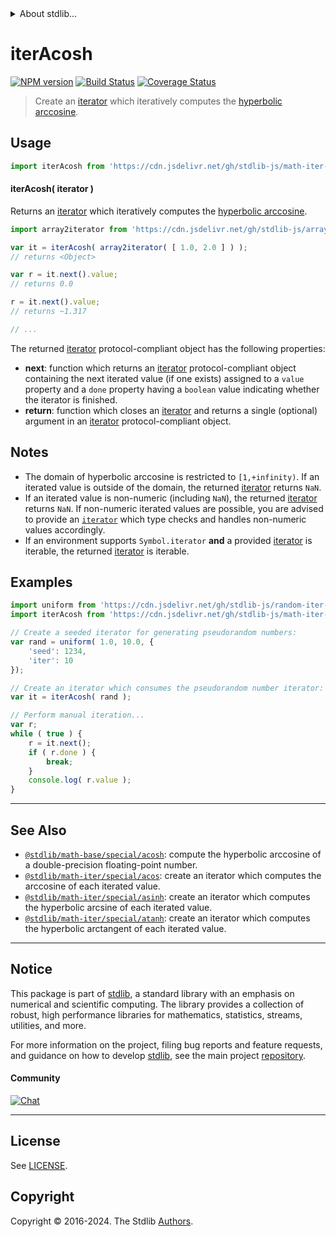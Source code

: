 <!--

@license Apache-2.0

Copyright (c) 2020 The Stdlib Authors.

Licensed under the Apache License, Version 2.0 (the "License");
you may not use this file except in compliance with the License.
You may obtain a copy of the License at

   http://www.apache.org/licenses/LICENSE-2.0

Unless required by applicable law or agreed to in writing, software
distributed under the License is distributed on an "AS IS" BASIS,
WITHOUT WARRANTIES OR CONDITIONS OF ANY KIND, either express or implied.
See the License for the specific language governing permissions and
limitations under the License.

-->


<details>
  <summary>
    About stdlib...
  </summary>
  <p>We believe in a future in which the web is a preferred environment for numerical computation. To help realize this future, we've built stdlib. stdlib is a standard library, with an emphasis on numerical and scientific computation, written in JavaScript (and C) for execution in browsers and in Node.js.</p>
  <p>The library is fully decomposable, being architected in such a way that you can swap out and mix and match APIs and functionality to cater to your exact preferences and use cases.</p>
  <p>When you use stdlib, you can be absolutely certain that you are using the most thorough, rigorous, well-written, studied, documented, tested, measured, and high-quality code out there.</p>
  <p>To join us in bringing numerical computing to the web, get started by checking us out on <a href="https://github.com/stdlib-js/stdlib">GitHub</a>, and please consider <a href="https://opencollective.com/stdlib">financially supporting stdlib</a>. We greatly appreciate your continued support!</p>
</details>

# iterAcosh

[![NPM version][npm-image]][npm-url] [![Build Status][test-image]][test-url] [![Coverage Status][coverage-image]][coverage-url] <!-- [![dependencies][dependencies-image]][dependencies-url] -->

> Create an [iterator][mdn-iterator-protocol] which iteratively computes the [hyperbolic arccosine][@stdlib/math/base/special/acosh].

<!-- Section to include introductory text. Make sure to keep an empty line after the intro `section` element and another before the `/section` close. -->

<section class="intro">

</section>

<!-- /.intro -->

<!-- Package usage documentation. -->



<section class="usage">

## Usage

```javascript
import iterAcosh from 'https://cdn.jsdelivr.net/gh/stdlib-js/math-iter-special-acosh@deno/mod.js';
```

#### iterAcosh( iterator )

Returns an [iterator][mdn-iterator-protocol] which iteratively computes the [hyperbolic arccosine][@stdlib/math/base/special/acosh].

```javascript
import array2iterator from 'https://cdn.jsdelivr.net/gh/stdlib-js/array-to-iterator@deno/mod.js';

var it = iterAcosh( array2iterator( [ 1.0, 2.0 ] ) );
// returns <Object>

var r = it.next().value;
// returns 0.0

r = it.next().value;
// returns ~1.317

// ...
```

The returned [iterator][mdn-iterator-protocol] protocol-compliant object has the following properties:

-   **next**: function which returns an [iterator][mdn-iterator-protocol] protocol-compliant object containing the next iterated value (if one exists) assigned to a `value` property and a `done` property having a `boolean` value indicating whether the iterator is finished.
-   **return**: function which closes an [iterator][mdn-iterator-protocol] and returns a single (optional) argument in an [iterator][mdn-iterator-protocol] protocol-compliant object.

</section>

<!-- /.usage -->

<!-- Package usage notes. Make sure to keep an empty line after the `section` element and another before the `/section` close. -->

<section class="notes">

## Notes

-   The domain of hyperbolic arccosine is restricted to `[1,+infinity)`. If an iterated value is outside of the domain, the returned [iterator][mdn-iterator-protocol] returns `NaN`.
-   If an iterated value is non-numeric (including `NaN`), the returned [iterator][mdn-iterator-protocol] returns `NaN`. If non-numeric iterated values are possible, you are advised to provide an [`iterator`][mdn-iterator-protocol] which type checks and handles non-numeric values accordingly.
-   If an environment supports `Symbol.iterator` **and** a provided [iterator][mdn-iterator-protocol] is iterable, the returned [iterator][mdn-iterator-protocol] is iterable.

</section>

<!-- /.notes -->

<!-- Package usage examples. -->

<section class="examples">

## Examples

<!-- eslint no-undef: "error" -->

```javascript
import uniform from 'https://cdn.jsdelivr.net/gh/stdlib-js/random-iter-uniform@deno/mod.js';
import iterAcosh from 'https://cdn.jsdelivr.net/gh/stdlib-js/math-iter-special-acosh@deno/mod.js';

// Create a seeded iterator for generating pseudorandom numbers:
var rand = uniform( 1.0, 10.0, {
    'seed': 1234,
    'iter': 10
});

// Create an iterator which consumes the pseudorandom number iterator:
var it = iterAcosh( rand );

// Perform manual iteration...
var r;
while ( true ) {
    r = it.next();
    if ( r.done ) {
        break;
    }
    console.log( r.value );
}
```

</section>

<!-- /.examples -->

<!-- Section to include cited references. If references are included, add a horizontal rule *before* the section. Make sure to keep an empty line after the `section` element and another before the `/section` close. -->

<section class="references">

</section>

<!-- /.references -->

<!-- Section for related `stdlib` packages. Do not manually edit this section, as it is automatically populated. -->

<section class="related">

* * *

## See Also

-   <span class="package-name">[`@stdlib/math-base/special/acosh`][@stdlib/math/base/special/acosh]</span><span class="delimiter">: </span><span class="description">compute the hyperbolic arccosine of a double-precision floating-point number.</span>
-   <span class="package-name">[`@stdlib/math-iter/special/acos`][@stdlib/math/iter/special/acos]</span><span class="delimiter">: </span><span class="description">create an iterator which computes the arccosine of each iterated value.</span>
-   <span class="package-name">[`@stdlib/math-iter/special/asinh`][@stdlib/math/iter/special/asinh]</span><span class="delimiter">: </span><span class="description">create an iterator which computes the hyperbolic arcsine of each iterated value.</span>
-   <span class="package-name">[`@stdlib/math-iter/special/atanh`][@stdlib/math/iter/special/atanh]</span><span class="delimiter">: </span><span class="description">create an iterator which computes the hyperbolic arctangent of each iterated value.</span>

</section>

<!-- /.related -->

<!-- Section for all links. Make sure to keep an empty line after the `section` element and another before the `/section` close. -->


<section class="main-repo" >

* * *

## Notice

This package is part of [stdlib][stdlib], a standard library with an emphasis on numerical and scientific computing. The library provides a collection of robust, high performance libraries for mathematics, statistics, streams, utilities, and more.

For more information on the project, filing bug reports and feature requests, and guidance on how to develop [stdlib][stdlib], see the main project [repository][stdlib].

#### Community

[![Chat][chat-image]][chat-url]

---

## License

See [LICENSE][stdlib-license].


## Copyright

Copyright &copy; 2016-2024. The Stdlib [Authors][stdlib-authors].

</section>

<!-- /.stdlib -->

<!-- Section for all links. Make sure to keep an empty line after the `section` element and another before the `/section` close. -->

<section class="links">

[npm-image]: http://img.shields.io/npm/v/@stdlib/math-iter-special-acosh.svg
[npm-url]: https://npmjs.org/package/@stdlib/math-iter-special-acosh

[test-image]: https://github.com/stdlib-js/math-iter-special-acosh/actions/workflows/test.yml/badge.svg?branch=v0.2.0
[test-url]: https://github.com/stdlib-js/math-iter-special-acosh/actions/workflows/test.yml?query=branch:v0.2.0

[coverage-image]: https://img.shields.io/codecov/c/github/stdlib-js/math-iter-special-acosh/main.svg
[coverage-url]: https://codecov.io/github/stdlib-js/math-iter-special-acosh?branch=main

<!--

[dependencies-image]: https://img.shields.io/david/stdlib-js/math-iter-special-acosh.svg
[dependencies-url]: https://david-dm.org/stdlib-js/math-iter-special-acosh/main

-->

[chat-image]: https://img.shields.io/gitter/room/stdlib-js/stdlib.svg
[chat-url]: https://app.gitter.im/#/room/#stdlib-js_stdlib:gitter.im

[stdlib]: https://github.com/stdlib-js/stdlib

[stdlib-authors]: https://github.com/stdlib-js/stdlib/graphs/contributors

[umd]: https://github.com/umdjs/umd
[es-module]: https://developer.mozilla.org/en-US/docs/Web/JavaScript/Guide/Modules

[deno-url]: https://github.com/stdlib-js/math-iter-special-acosh/tree/deno
[deno-readme]: https://github.com/stdlib-js/math-iter-special-acosh/blob/deno/README.md
[umd-url]: https://github.com/stdlib-js/math-iter-special-acosh/tree/umd
[umd-readme]: https://github.com/stdlib-js/math-iter-special-acosh/blob/umd/README.md
[esm-url]: https://github.com/stdlib-js/math-iter-special-acosh/tree/esm
[esm-readme]: https://github.com/stdlib-js/math-iter-special-acosh/blob/esm/README.md
[branches-url]: https://github.com/stdlib-js/math-iter-special-acosh/blob/main/branches.md

[stdlib-license]: https://raw.githubusercontent.com/stdlib-js/math-iter-special-acosh/main/LICENSE

[mdn-iterator-protocol]: https://developer.mozilla.org/en-US/docs/Web/JavaScript/Reference/Iteration_protocols#The_iterator_protocol

<!-- <related-links> -->

[@stdlib/math/base/special/acosh]: https://github.com/stdlib-js/math-base-special-acosh/tree/deno

[@stdlib/math/iter/special/acos]: https://github.com/stdlib-js/math-iter-special-acos/tree/deno

[@stdlib/math/iter/special/asinh]: https://github.com/stdlib-js/math-iter-special-asinh/tree/deno

[@stdlib/math/iter/special/atanh]: https://github.com/stdlib-js/math-iter-special-atanh/tree/deno

<!-- </related-links> -->

</section>

<!-- /.links -->
